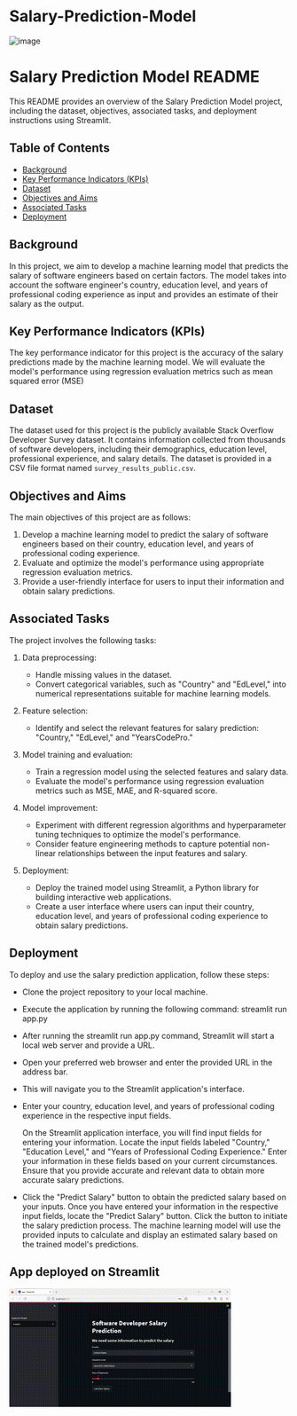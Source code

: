 # Salary-Prediction-Model
![image](https://pianalytix.com/wp-content/uploads/2020/12/Salary-Prediction-Model-using-ML.jpg)

# Salary Prediction Model README

This README provides an overview of the Salary Prediction Model project, including the dataset, objectives, associated tasks, and deployment instructions using Streamlit.

## Table of Contents

- [Background](#background)
- [Key Performance Indicators (KPIs)](#key-performance-indicators-kpis)
- [Dataset](#dataset)
- [Objectives and Aims](#objectives-and-aims)
- [Associated Tasks](#associated-tasks)
- [Deployment](#deployment)

## Background

In this project, we aim to develop a machine learning model that predicts the salary of software engineers based on certain factors. The model takes into account the software engineer's country, education level, and years of professional coding experience as input and provides an estimate of their salary as the output.

## Key Performance Indicators (KPIs)

The key performance indicator for this project is the accuracy of the salary predictions made by the machine learning model. We will evaluate the model's performance using regression evaluation metrics such as mean squared error (MSE)

## Dataset

The dataset used for this project is the publicly available Stack Overflow Developer Survey dataset. It contains information collected from thousands of software developers, including their demographics, education level, professional experience, and salary details. The dataset is provided in a CSV file format named `survey_results_public.csv`.

## Objectives and Aims

The main objectives of this project are as follows:

1. Develop a machine learning model to predict the salary of software engineers based on their country, education level, and years of professional coding experience.
2. Evaluate and optimize the model's performance using appropriate regression evaluation metrics.
3. Provide a user-friendly interface for users to input their information and obtain salary predictions.

## Associated Tasks

The project involves the following tasks:

1. Data preprocessing:
   - Handle missing values in the dataset.
   - Convert categorical variables, such as "Country" and "EdLevel," into numerical representations suitable for machine learning models.

2. Feature selection:
   - Identify and select the relevant features for salary prediction: "Country," "EdLevel," and "YearsCodePro."

3. Model training and evaluation:
   - Train a regression model using the selected features and salary data.
   - Evaluate the model's performance using regression evaluation metrics such as MSE, MAE, and R-squared score.

4. Model improvement:
   - Experiment with different regression algorithms and hyperparameter tuning techniques to optimize the model's performance.
   - Consider feature engineering methods to capture potential non-linear relationships between the input features and salary.

5. Deployment:
   - Deploy the trained model using Streamlit, a Python library for building interactive web applications.
   - Create a user interface where users can input their country, education level, and years of professional coding experience to obtain salary predictions.

## Deployment

To deploy and use the salary prediction application, follow these steps:

- Clone the project repository to your local machine.

 - Execute the application by running the following command:
            streamlit run app.py

  - After running the streamlit run app.py command, Streamlit will start a local web server and provide a URL.
        
   - Open your preferred web browser and enter the provided URL in the address bar.
   - This will navigate you to the Streamlit application's interface.

   - Enter your country, education level, and years of professional coding experience in the respective input fields.
   
        On the Streamlit application interface, you will find input fields for entering your information.
        Locate the input fields labeled "Country," "Education Level," and "Years of Professional Coding Experience."
        Enter your information in these fields based on your current circumstances.
        Ensure that you provide accurate and relevant data to obtain more accurate salary predictions.

  - Click the "Predict Salary" button to obtain the predicted salary based on your inputs.
        Once you have entered your information in the respective input fields, locate the "Predict Salary" button.
        Click the button to initiate the salary prediction process.
        The machine learning model will use the provided inputs to calculate and display an estimated salary based on the trained model's          predictions.
        
  ## App deployed on Streamlit

![Streamlit GIF](https://github.com/vonderwoman/Salary-Prediction-Model/blob/main/asset/gif_streamlit.gif)


